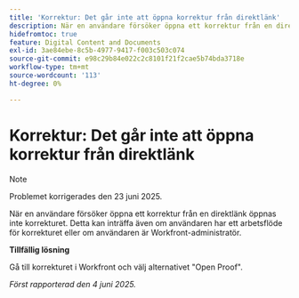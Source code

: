 ```yaml
---
title: 'Korrektur: Det går inte att öppna korrektur från direktlänk'
description: När en användare försöker öppna ett korrektur från en direktlänk öppnas inte korrekturet. Detta kan inträffa även om användaren har ett arbetsflöde för korrekturet eller om användaren är Workfront-administratör.
hidefromtoc: true
feature: Digital Content and Documents
exl-id: 3ae84ebe-8c5b-4977-9417-f003c503c074
source-git-commit: e98c29b84e022c2c8101f21f2cae5b74bda3718e
workflow-type: tm+mt
source-wordcount: '113'
ht-degree: 0%

---
```


# Korrektur: Det går inte att öppna korrektur från direktlänk

>[!NOTE]
>
>Problemet korrigerades den 23 juni 2025.

När en användare försöker öppna ett korrektur från en direktlänk öppnas inte korrekturet. Detta kan inträffa även om användaren har ett arbetsflöde för korrekturet eller om användaren är Workfront-administratör.

**Tillfällig lösning**

Gå till korrekturet i Workfront och välj alternativet &quot;Open Proof&quot;.

_Först rapporterad den 4 juni 2025._
